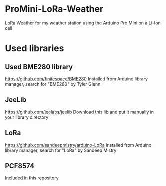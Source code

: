 # ProMini-LoRa-Weather
LoRa Weather for my weather station using the Arduino Pro Mini on a Li-Ion cell

# Used libraries

## Used BME280 library
https://github.com/finitespace/BME280
Installed from Arduino library manager, search for "BME280" by Tyler Glenn

## JeeLib
https://github.com/jeelabs/jeelib
Download this lib and put it manually in your library directory

## LoRa
https://github.com/sandeepmistry/arduino-LoRa
Installed from Arduino library manager, search for "LoRa" by Sandeep Mistry

## PCF8574
Included in this repository